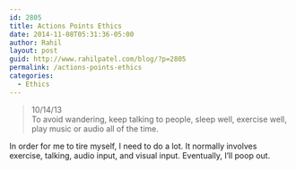 ```yaml
---
id: 2805
title: Actions Points Ethics
date: 2014-11-08T05:31:36-05:00
author: Rahil
layout: post
guid: http://www.rahilpatel.com/blog/?p=2805
permalink: /actions-points-ethics
categories:
  - Ethics
---
```

> 10/14/13  
> To avoid wandering, keep talking to people, sleep well, exercise well, play music or audio all of the time.

In order for me to tire myself, I need to do a lot. It normally involves exercise, talking, audio input, and visual input. Eventually, I&#8217;ll poop out.